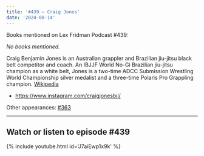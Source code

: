 ```yaml
---
title: '#439 – Craig Jones'
date: '2024-08-14'
---
```


Books mentioned on Lex Fridman Podcast #439:

*No books mentioned.*

<!--more-->

Craig Benjamin Jones is an Australian grappler and Brazilian jiu-jitsu black belt competitor and coach. An IBJJF World No-Gi Brazilian jiu-jitsu champion as a white belt, Jones is a two-time ADCC Submission Wrestling World Championship silver medalist and a three-time Polaris Pro Grappling champion. <a href="https://en.wikipedia.org/wiki/Craig_Jones_(grappler)" target="_blank">Wikipedia</a>

- <a href="https://www.instagram.com/craigjonesbjj/" target="_blank">https://www.instagram.com/craigjonesbjj/</a>

Other appearances: [\#363](/363-craig-jones-nicky-rod-and-nicky-ryan/)

- - - - - -

## Watch or listen to episode #439

{% include youtube.html id='J7aiEwp1x9k' %}